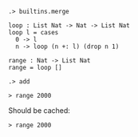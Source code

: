 
```ucm:hide
.> builtins.merge
```

```unison
loop : List Nat -> Nat -> List Nat
loop l = cases
  0 -> l
  n -> loop (n +: l) (drop n 1)

range : Nat -> List Nat
range = loop []
```

```ucm
.> add
```

```unison
> range 2000
```

Should be cached:

```unison
> range 2000
```
